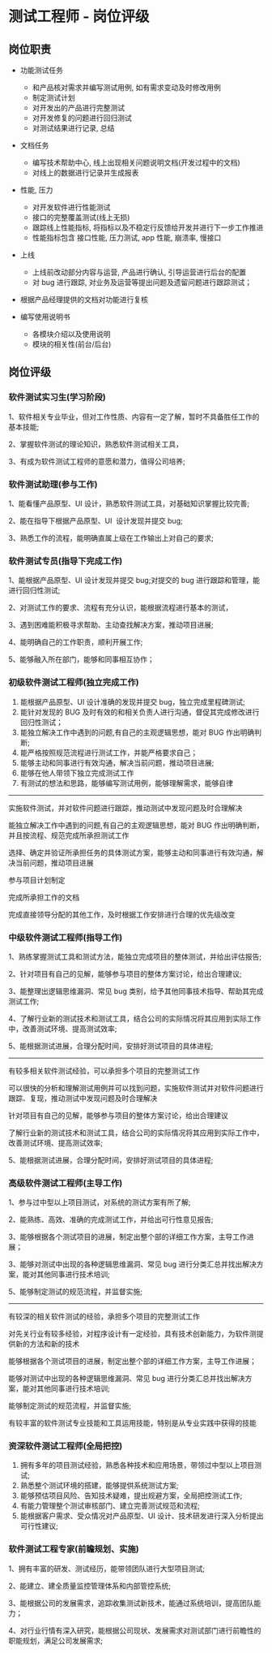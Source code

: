 # 测试工程师 - 岗位评级

## 岗位职责

-   功能测试任务

    -   和产品核对需求并编写测试用例, 如有需求变动及时修改用例
    -   制定测试计划
    -   对开发出的产品进行完整测试
    -   对开发修复的问题进行回归测试
    -   对测试结果进行记录, 总结

-   文档任务

    -   编写技术帮助中心, 线上出现相关问题说明文档(开发过程中的文档)
    -   对线上的数据进行记录并生成报表

-   性能, 压力

    -   对开发软件进行性能测试
    -   接口的完整覆盖测试(线上无损)
    -   跟踪线上性能指标, 将指标以及不稳定行反馈给开发并进行下一步工作推进
    -   性能指标包含 接口性能, 压力测试, app 性能, 崩溃率, 慢接口

-   上线

    -   上线前改动部分内容与运营, 产品进行确认, 引导运营进行后台的配置
    -   对 bug 进行跟踪, 对业务及运营等提出问题及遗留问题进行跟踪测试；

-   根据产品经理提供的文档对功能进行复核

-   编写使用说明书

    -   各模块介绍以及使用说明
    -   模块的相关性(前台/后台)



## 岗位评级

### 软件测试实习生(学习阶段)

1、软件相关专业毕业，但对工作性质、内容有一定了解，暂时不具备胜任工作的基本技能;

2、掌握软件测试的理论知识，熟悉软件测试相关工具，

3、有成为软件测试工程师的意愿和潜力，值得公司培养;

### 软件测试助理(参与工作)

1、能看懂产品原型、UI 设计，熟悉软件测试工具，对基础知识掌握比较完善;

2、能在指导下根据产品原型、UI  设计发现并提交 bug;

3、熟悉工作的流程，能明确直属上级在工作输出上对自己的要求;

### 软件测试专员(指导下完成工作)

1、能根据产品原型、UI 设计发现并提交 bug;对提交的 bug 进行跟踪和管理，能进行回归性测试;

2、对测试工作的要求、流程有充分认识，能根据流程进行基本的测试，

3、遇到困难能积极寻求帮助、主动查找解决方案，推动项目进展;

4、能明确自己的工作职责，顺利开展工作;

5、能够融入所在部门，能够和同事相互协作；

### 初级软件测试工程师(独立完成工作)

1. 能根据产品原型、UI 设计准确的发现并提交 bug，独立完成里程碑测试;
2. 能针对发现的 BUG 及时有效的和相关负责人进行沟通，督促其完成修改进行回归性测试；
3. 能独立解决工作中遇到的问题,有自己的主观逻辑思想，能对 BUG 作出明确判断;
4. 能严格按照规范流程进行测试工作，并能严格要求自己；
5. 能够主动和同事进行有效沟通，解决当前问题，推动项目进展;
6. 能够在他人带领下独立完成测试工作
7. 有测试的想法和思路，能够编写测试用例，能够理解需求，能够自律

---

实施软件测试，并对软件问题进行跟踪，推动测试中发现问题及时合理解决

能独立解决工作中遇到的问题,有自己的主观逻辑思想，能对 BUG 作出明确判断，并且按流程、规范完成所承担测试工作

选择、确定并验证所承担任务的具体测试方案，能够主动和同事进行有效沟通，解决当前问题，推动项目进展

参与项目计划制定

完成所承担工作的文档

完成直接领导分配的其他工作，及时根据工作安排进行合理的优先级改变

### 中级软件测试工程师(指导工作)

1、熟练掌握测试工具和测试方法，能独立完成项目的整体测试，并给出评估报告;

2、针对项目有自己的见解，能够参与项目的整体方案讨论，给出合理建议;

3、能整理出逻辑思维漏洞、常见 bug 类别，给予其他同事技术指导、帮助其完成测试工作;

4、了解行业新的测试技术和测试工具，结合公司的实际情况将其应用到实际工作中，改善测试环境、提高测试效率;

5、能根据测试进展，合理分配时间，安排好测试项目的具体进程;

---

有较多相关软件测试经验，可以承担多个项目的完整测试工作

可以很快的分析和理解测试用例并可以找到问题，实施软件测试并对软件问题进行跟踪、复现，推动测试中发现问题及时合理解决

针对项目有自己的见解，能够参与项目的整体方案讨论，给出合理建议

了解行业新的测试技术和测试工具，结合公司的实际情况将其应用到实际工作中，改善测试环境、提高测试效率;

5、能根据测试进展，合理分配时间，安排好测试项目的具体进程;

### 高级软件测试工程师(主导工作)

1、参与过中型以上项目测试，对系统的测试方案有所了解;

2、能熟练、高效、准确的完成测试工作，并给出可行性意见报告;

3、能够根据各个测试项目的进展，制定出整个部的详细工作方案，主导工作进展；

3、能够对测试中出现的各种逻辑思维漏洞、常见 bug 进行分类汇总并找出解决方案，能对其他同事进行技术培训;

5、能够制定测试的规范流程，并监督实施;

---

有较深的相关软件测试的经验，承担多个项目的完整测试工作

对先关行业有较多经验，对程序设计有一定经验，具有技术创新能力，为软件测提供新的方法和新的技术

能够根据各个测试项目的进展，制定出整个部的详细工作方案，主导工作进展；

能够对测试中出现的各种逻辑思维漏洞、常见 bug 进行分类汇总并找出解决方案，能对其他同事进行技术培训;

能够制定测试的规范流程，并监督实施;

有较丰富的软件测试专业技能和工具运用技能，特别是从专业实践中获得的技能

### 资深软件测试工程师(全局把控)

1. 拥有多年的项目测试经验，熟悉各种技术和应用场景，带领过中型以上项目测试;
2. 熟悉整个测试环境的搭建，能够提供系统测试方案;
3. 能够预估项目风险、告知技术疑难，提出规避方案，全局把控测试工作;
4. 有能力管理整个测试审核部门、建立完善测试规范和流程;
5. 能根据客户需求、受众情况对产品原型、UI 设计、技术研发进行深入分析提出可行性建议;

### 软件测试工程专家(前瞻规划、实施)

1、拥有丰富的研发、测试经历，能带领团队进行大型项目测试;

2、能建立、建全质量监控管理体系和内部管控系统;

3、能根据公司的发展需求，追踪收集测试新技术，能通过系统培训，提高团队能力；

4、对行业行情有深入研究，能根据公司现状、发展需求对测试部门进行前瞻性的职能规划，满足公司发展需求;
